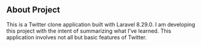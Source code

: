 
## About Project

This is a Twitter clone application built with Laravel 8.29.0. I am developing this project with the intent of summarizing what I've learned. This application involves not all but basic features of Twitter.
